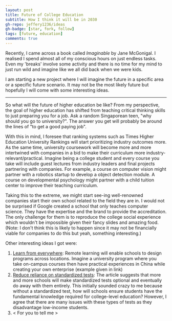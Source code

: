 ```yaml
---
layout: post
title: Future of College Education
subtitle: How I think it will be in 2030
gh-repo: jeffery1236/ideas
gh-badge: [star, fork, follow]
tags: [future, education]
comments: true
---
```


Recently, I came across a book called *Imaginable* by Jane McGonigal. I realised I spend almost all of my conscious hours on just endless tasks. Even my 'breaks' involve some activity and there is no time for my mind to just run wild and imagine like we all did back when we were kids.

I am starting a new project where I will imagine the future in a specific area or a specific future scenario. It may not be the most likely future but hopefully I will come with some interesting ideas.

---

So what will the future of higher education be like? From my perspective, the goal of higher education has shifted from teaching critical thinking skills to just preparing you for a job. Ask a random Singaporean teen, "why should you go to university?". The answer you get will probably be around the lines of "to get a good paying job".

With this in mind, I foresee that ranking systems such as Times Higher Education University Rankings will start prioritizing industry outcomes more. As the same time, university coursework will become more and more intertwined with companies in a bid to make their curriculum more industry-relevant/practical. Imagine being a college student and every course you take will include guest lectures from industry leaders and final projects partnering with companies. For example, a course on computer vision might partner with a robotics startup to develop a object detection module. A course on developmental psychology might partner with a child tuition center to improve their teaching curriculum.

Taking this to the extreme, we might start see-ing well-renowned companies start their own school related to the field they are in. I would not be surprised if Google created a school that only teaches computer science. They have the expertise and the brand to provide the accreditation. The only challenge for them is to reproduce the college social experience which wouldn't be impossible given their fancy slides and amazing food. (Note: I don't think this is likely to happen since it may not be financially viable for companies to do this but yeah, something interesting.)

Other interesting ideas I got were:
1. [Learn from everywhere](https://www.weforum.org/agenda/2022/02/four-trends-that-will-shape-the-future-of-higher-education/): Remote learning will enable schools to design programs across locations. Imagine a university program where you take on-campus courses then have practical experiences in China while creating your own enterprise (example given in link)
2. [Reduce reliance on standardized tests](https://www.weforum.org/agenda/2022/02/four-trends-that-will-shape-the-future-of-higher-education/): The article suggests that more and more schools will make standardized tests optional and eventually do away with them entirely. This initially sounded crazy to me because without a standardized test, how will schools ensure students have the fundamental knowledge required for college-level education? However, I agree that there are many issues with these types of tests as they disadvantage low-income students.
3. < For you to tell me >

